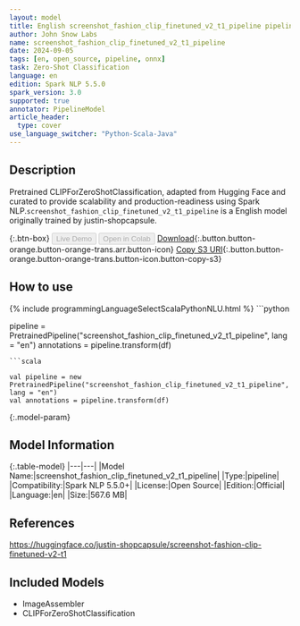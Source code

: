 ```yaml
---
layout: model
title: English screenshot_fashion_clip_finetuned_v2_t1_pipeline pipeline CLIPForZeroShotClassification from justin-shopcapsule
author: John Snow Labs
name: screenshot_fashion_clip_finetuned_v2_t1_pipeline
date: 2024-09-05
tags: [en, open_source, pipeline, onnx]
task: Zero-Shot Classification
language: en
edition: Spark NLP 5.5.0
spark_version: 3.0
supported: true
annotator: PipelineModel
article_header:
  type: cover
use_language_switcher: "Python-Scala-Java"
---
```


## Description

Pretrained CLIPForZeroShotClassification, adapted from Hugging Face and curated to provide scalability and production-readiness using Spark NLP.`screenshot_fashion_clip_finetuned_v2_t1_pipeline` is a English model originally trained by justin-shopcapsule.

{:.btn-box}
<button class="button button-orange" disabled>Live Demo</button>
<button class="button button-orange" disabled>Open in Colab</button>
[Download](https://s3.amazonaws.com/auxdata.johnsnowlabs.com/public/models/screenshot_fashion_clip_finetuned_v2_t1_pipeline_en_5.5.0_3.0_1725522561269.zip){:.button.button-orange.button-orange-trans.arr.button-icon}
[Copy S3 URI](s3://auxdata.johnsnowlabs.com/public/models/screenshot_fashion_clip_finetuned_v2_t1_pipeline_en_5.5.0_3.0_1725522561269.zip){:.button.button-orange.button-orange-trans.button-icon.button-copy-s3}

## How to use



<div class="tabs-box" markdown="1">
{% include programmingLanguageSelectScalaPythonNLU.html %}
```python

pipeline = PretrainedPipeline("screenshot_fashion_clip_finetuned_v2_t1_pipeline", lang = "en")
annotations =  pipeline.transform(df)   

```
```scala

val pipeline = new PretrainedPipeline("screenshot_fashion_clip_finetuned_v2_t1_pipeline", lang = "en")
val annotations = pipeline.transform(df)

```
</div>

{:.model-param}
## Model Information

{:.table-model}
|---|---|
|Model Name:|screenshot_fashion_clip_finetuned_v2_t1_pipeline|
|Type:|pipeline|
|Compatibility:|Spark NLP 5.5.0+|
|License:|Open Source|
|Edition:|Official|
|Language:|en|
|Size:|567.6 MB|

## References

https://huggingface.co/justin-shopcapsule/screenshot-fashion-clip-finetuned-v2-t1

## Included Models

- ImageAssembler
- CLIPForZeroShotClassification